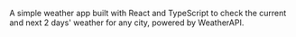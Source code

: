 A simple weather app built with React and TypeScript to check the current and next 2 days' weather for any city, powered by WeatherAPI.